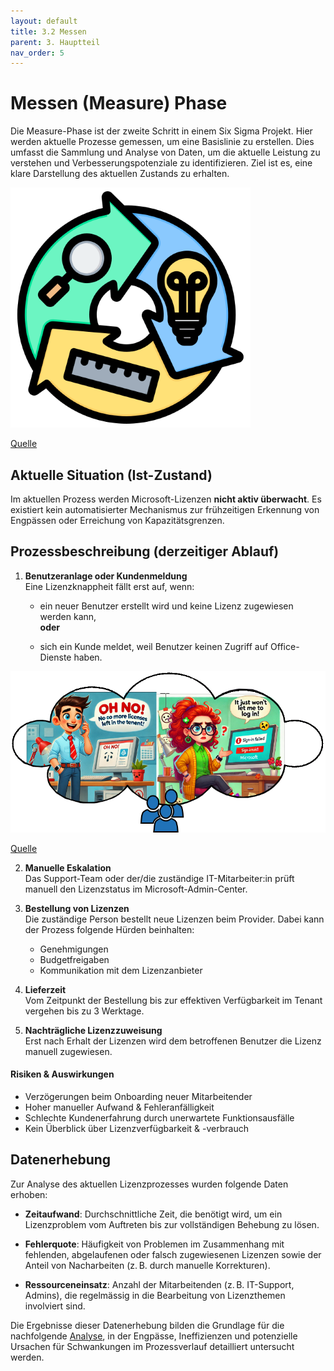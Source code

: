 ```yaml
---
layout: default
title: 3.2 Messen
parent: 3. Hauptteil
nav_order: 5
---
```

# Messen (Measure) Phase

Die Measure-Phase ist der zweite Schritt in einem Six Sigma Projekt. Hier werden aktuelle Prozesse gemessen, um eine Basislinie zu erstellen. Dies umfasst die Sammlung und Analyse von Daten, um die aktuelle Leistung zu verstehen und Verbesserungspotenziale zu identifizieren. Ziel ist es, eine klare Darstellung des aktuellen Zustands zu erhalten.

![Measure](../../ressources/images/measure.png)

[Quelle](../Quellverzeichnis/index.md#measure-phase)

## Aktuelle Situation (Ist-Zustand)

Im aktuellen Prozess werden Microsoft-Lizenzen **nicht aktiv überwacht**. Es existiert kein automatisierter Mechanismus zur frühzeitigen Erkennung von Engpässen oder Erreichung von Kapazitätsgrenzen.

## Prozessbeschreibung (derzeitiger Ablauf)

1. **Benutzeranlage oder Kundenmeldung**  
    Eine Lizenzknappheit fällt erst auf, wenn:
    
    - ein neuer Benutzer erstellt wird und keine Lizenz zugewiesen werden kann,  
        **oder**
        
    - sich ein Kunde meldet, weil Benutzer keinen Zugriff auf Office-Dienste haben.

![Comicimage of client and user](../../ressources/images/error_licenses.png)

[Quelle](../Quellverzeichnis/index.md#prozessbeschreibung)

2. **Manuelle Eskalation**  
    Das Support-Team oder der/die zuständige IT-Mitarbeiter:in prüft manuell den Lizenzstatus im Microsoft-Admin-Center.
    
3. **Bestellung von Lizenzen**  
    Die zuständige Person bestellt neue Lizenzen beim Provider. Dabei kann der Prozess folgende Hürden beinhalten:
    
    - Genehmigungen
    - Budgetfreigaben
    - Kommunikation mit dem Lizenzanbieter
    
4. **Lieferzeit**  
    Vom Zeitpunkt der Bestellung bis zur effektiven Verfügbarkeit im Tenant vergehen bis zu 3 Werktage.
    
5. **Nachträgliche Lizenzzuweisung**  
    Erst nach Erhalt der Lizenzen wird dem betroffenen Benutzer die Lizenz manuell zugewiesen.
    

#### Risiken & Auswirkungen

- Verzögerungen beim Onboarding neuer Mitarbeitender
- Hoher manueller Aufwand & Fehleranfälligkeit
- Schlechte Kundenerfahrung durch unerwartete Funktionsausfälle
- Kein Überblick über Lizenzverfügbarkeit & -verbrauch

## Datenerhebung

Zur Analyse des aktuellen Lizenzprozesses wurden folgende Daten erhoben:

- **Zeitaufwand**: Durchschnittliche Zeit, die benötigt wird, um ein Lizenzproblem vom Auftreten bis zur vollständigen Behebung zu lösen.
    
- **Fehlerquote**: Häufigkeit von Problemen im Zusammenhang mit fehlenden, abgelaufenen oder falsch zugewiesenen Lizenzen sowie der Anteil von Nacharbeiten (z. B. durch manuelle Korrekturen).
    
- **Ressourceneinsatz**: Anzahl der Mitarbeitenden (z. B. IT-Support, Admins), die regelmässig in die Bearbeitung von Lizenzthemen involviert sind.    

Die Ergebnisse dieser Datenerhebung bilden die Grundlage für die nachfolgende [Analyse](33_analyze.md), in der Engpässe, Ineffizienzen und potenzielle Ursachen für Schwankungen im Prozessverlauf detailliert untersucht werden.






